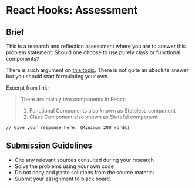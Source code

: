 # React Hooks: Assessment

## Brief

This is a research and reflection assessment where you are to answer this problem statement: Should one choose to use purely class or functional components?

There is such argument on [this topic](https://medium.com/wesionary-team/react-functional-components-vs-class-components-86a2d2821a22). There is not quite an absolute answer but you should start formulating your own.

Excerpt from link:
> There are mainly two components in React:
> 1. Functional Components also known as Stateless component
> 2. Class Component also known as Stateful component

```
// Give your response here. (Minimum 200 words)
```
## Submission Guidelines

- Cite any relevant sources consulted during your research
- Solve the problems using your own code
- Do not copy and paste solutions from the source material
- Submit your assignment to black board.